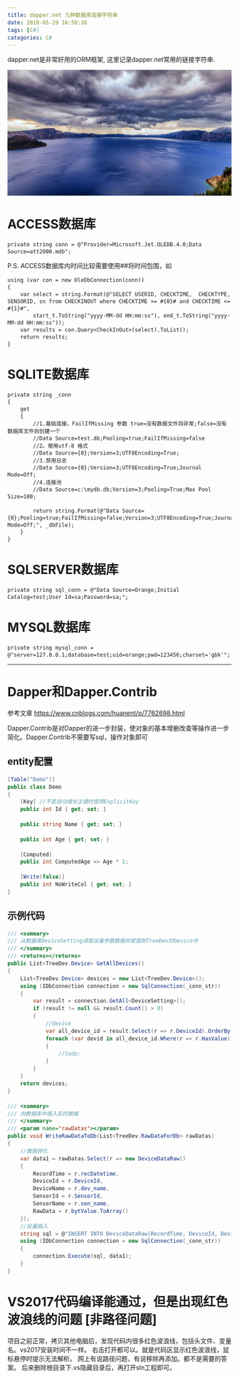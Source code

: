 ```yaml
---
title: dapper.net 几种数据库连接字符串
date: 2018-05-29 16:50:38
tags: [C#]
categories: C#
---
```


dapper.net是非常好用的ORM框架, 这里记录dapper.net常用的链接字符串.

![示例图片](csharp1/5501127.jpg)

<!--more-->

# ACCESS数据库
```
private string conn = @"Provider=Microsoft.Jet.OLEDB.4.0;Data Source=att2000.mdb";
```
P.S. ACCESS数据库内时间比较需要使用##将时间包围，如
```
using (var con = new OleDbConnection(conn))
{
    var select = string.Format(@"SELECT USERID, CHECKTIME,  CHECKTYPE, SENSORID, sn from CHECKINOUT where CHECKTIME >= #{0}# and CHECKTIME <= #{1}#",
        start_t.ToString("yyyy-MM-dd HH:mm:ss"), end_t.ToString("yyyy-MM-dd HH:mm:ss"));
    var results = con.Query<CheckInOut>(select).ToList();
    return results;
}
```

# SQLITE数据库
```
private string _conn
{
    get
    {
        //1.基础连接，FailIfMissing 参数 true=没有数据文件将异常;false=没有数据库文件则创建一个
        //Data Source=test.db;Pooling=true;FailIfMissing=false
        //2。使用utf-8 格式
        //Data Source={0};Version=3;UTF8Encoding=True;
        //3.禁用日志
        //Data Source={0};Version=3;UTF8Encoding=True;Journal Mode=Off;
        //4.连接池
        //Data Source=c:\mydb.db;Version=3;Pooling=True;Max Pool Size=100;

        return string.Format(@"Data Source={0};Pooling=true;FailIfMissing=false;Version=3;UTF8Encoding=True;Journal Mode=Off;", _dbFile);
    }
}
```

# SQLSERVER数据库
```
private string sql_conn = @"Data Source=Orange;Initial Catalog=test;User Id=sa;Password=sa;";
```

# MYSQL数据库
```
private string mysql_conn = @"server=127.0.0.1;database=test;uid=orange;pwd=123456;charset='gbk'";
```


***
# Dapper和Dapper.Contrib
参考文章 https://www.cnblogs.com/huanent/p/7762698.html  

Dapper.Contrib是对Dapper的进一步封装，使对象的基本增删改查等操作进一步简化。Dapper.Contrib不需要写sql，操作对象即可  

## entity配置
```csharp
[Table("Demo")]
public class Demo
{
    [Key] //不是自动增长主键时使用ExplicitKey
    public int Id { get; set; }

    public string Name { get; set; }

    public int Age { get; set; }

    [Computed]
    public int ComputedAge => Age * 2;

    [Write(false)]
    public int NoWriteCol { get; set; }
}
```
## 示例代码
```csharp
/// <summary>
/// 从数据库DeviceSetting读取设备参数数据并赋值到TreeDev的Device中
/// </summary>
/// <returns></returns>
public List<TreeDev.Device> GetAllDevices()
{
    List<TreeDev.Device> devices = new List<TreeDev.Device>();
    using (IDbConnection connection = new SqlConnection(_conn_str))
    {
        var result = connection.GetAll<DeviceSetting>();
        if (result != null && result.Count() > 0)
        {
            //device
            var all_device_id = result.Select(r => r.DeviceId).OrderBy(r => r).Distinct();
            foreach (var devid in all_device_id.Where(r => r.HasValue))
            {
                //todo:
            }
        }
    }
    return devices;
}

/// <summary>
/// 向数据库中插入实时数据
/// </summary>
/// <param name="rawDatas"></param>
public void WriteRawDataToDb(List<TreeDev.RawDataForDb> rawDatas)
{
    //数据转化
    var data1 = rawDatas.Select(r => new DeviceDataRaw()
    {
        RecordTime = r.recDatetime,
        DeviceId = r.DeviceId,
        DeviceName = r.dev_name,
        SensorId = r.SensorId,
        SensorName = r.sen_name,
        RawData = r.bytValue.ToArray()
    });
    //批量插入
    string sql = @"INSERT INTO DeviceDataRaw(RecordTime, DeviceId, DeviceName, SensorId, SensorName, RawData) VALUES(@RecordTime, @DeviceId, @DeviceName, @SensorId, @SensorName, @RawData)";
    using (IDbConnection connection = new SqlConnection(_conn_str))
    {
        connection.Execute(sql, data1);
    }
}
```

# VS2017代码编译能通过，但是出现红色波浪线的问题 [非路径问题]
项目之前正常，拷贝其他电脑后，发现代码内很多红色波浪线，包括头文件、变量名。vs2017安装时间不一样。
右击打开都可以。就是代码区显示红色波浪线，鼠标悬停时提示无法解析。
网上有说路径问题，有说移除再添加。都不是需要的答案。
后来删除根目录下.vs隐藏目录后，再打开sln工程即可。
